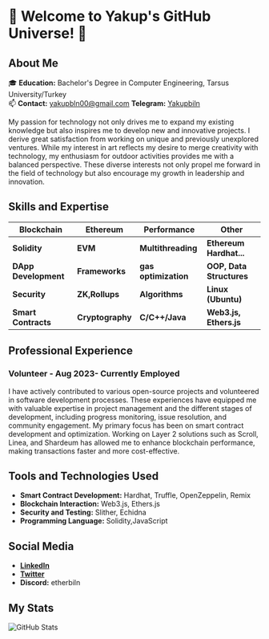 # 🚀 Welcome to Yakup's GitHub Universe! 🌟

## About Me
🎓 **Education:** Bachelor's Degree in Computer Engineering, Tarsus University/Turkey   
📫 **Contact:** yakupbln00@gmail.com
   **Telegram:** [Yakupbiln](https://t.me/Yakupbiln)

My passion for technology not only drives me to expand my existing knowledge but also inspires me to develop new and innovative projects. I derive great satisfaction from working on unique and previously unexplored ventures. While my interest in art reflects my desire to merge creativity with technology, my enthusiasm for outdoor activities provides me with a balanced perspective. These diverse interests not only propel me forward in the field of technology but also encourage my growth in leadership and innovation.

## Skills and Expertise

| **Blockchain**       | **Ethereum**   | **Performance**     | **Other**               |
|----------------------|----------------|---------------------|-------------------------|
| **Solidity**         | **EVM**        | **Multithreading**  | **Ethereum Hardhat...** |
| **DApp Development** | **Frameworks** | **gas optimization**| **OOP, Data Structures**|
| **Security**         | **ZK,Rollups** | **Algorithms**      | **Linux (Ubuntu)**      |
| **Smart Contracts**  |**Cryptography**| **C/C++/Java**      | **Web3.js, Ethers.js**  |

## Professional Experience
### Volunteer - Aug 2023- Currently Employed

I have actively contributed to various open-source projects and volunteered in software development processes. These experiences have equipped me with valuable expertise in project management and the different stages of development, including progress monitoring, issue resolution, and community engagement. My primary focus has been on smart contract development and optimization. Working on Layer 2 solutions such as Scroll, Linea, and Shardeum has allowed me to enhance blockchain performance, making transactions faster and more cost-effective.

## Tools and Technologies Used

- **Smart Contract Development:** Hardhat, Truffle, OpenZeppelin, Remix
- **Blockchain Interaction:** Web3.js, Ethers.js
- **Security and Testing:** Slither, Echidna
- **Programming Language:** Solidity,JavaScript


## Social Media
- **[LinkedIn](https://www.linkedin.com/in/yakup-bilen-911374239/)**
- **[Twitter](https://x.com/Yakupbiln)**
- **Discord:** etherbiln

## My Stats
![GitHub Stats](http://github-profile-summary-cards.vercel.app/api/cards/profile-details?username=etherbiln&theme=github_dark)
